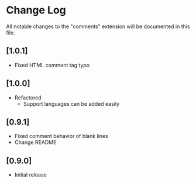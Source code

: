 # Change Log

All notable changes to the "comments" extension will be documented in this file.

## [1.0.1]

* Fixed HTML comment tag typo

## [1.0.0]

* Refactored
  * Support languages ​​can be added easily

## [0.9.1]

* Fixed comment behavior of blank lines
* Change README

## [0.9.0]

* Initial release

